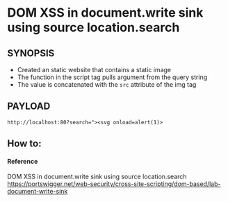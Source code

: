 # DOM XSS in document.write sink using source location.search

## SYNOPSIS
- Created an static website that contains a static image 
- The function in the script tag pulls argument from the query string
- The value is concatenated with the ```src``` attribute of the img tag

## PAYLOAD
```http://localhost:80?search="><svg onload=alert(1)>```

## How to:

#### Reference
DOM XSS in document.write sink using source location.search \
https://portswigger.net/web-security/cross-site-scripting/dom-based/lab-document-write-sink



